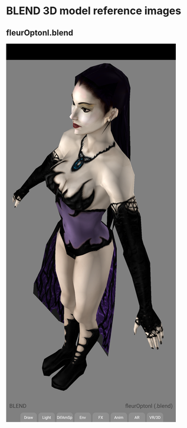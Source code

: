 # BLEND 3D model reference images

## fleurOptonl.blend
![fleurOptonl.blend](screenshots/fleurOptonl_blend.png)
